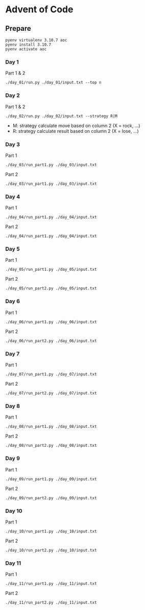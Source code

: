 # Advent of Code

## Prepare

```
pyenv virtualenv 3.10.7 aoc
pyenv install 3.10.7
pyenv activate aoc
```

### Day 1

Part 1 & 2

```
./day_01/run.py ./day_01/input.txt --top n
```

### Day 2

Part 1 & 2

```
./day_02/run.py ./day_02/input.txt --strategy R|M
```

- M: strategy calculate move based on column 2 (X = rock, ...)
- R: strategy calculate result based on column 2 (X = lose, ...)

### Day 3

Part 1

```
./day_03/run_part1.py ./day_03/input.txt 
```

Part 2

```
./day_03/run_part1.py ./day_03/input.txt 
```

### Day 4

Part 1

```
./day_04/run_part1.py ./day_04/input.txt 
```

Part 2

```
./day_04/run_part1.py ./day_04/input.txt 
```

### Day 5

Part 1

```
./day_05/run_part1.py ./day_05/input.txt 
```

Part 2

```
./day_05/run_part2.py ./day_05/input.txt 
```

### Day 6

Part 1

```
./day_06/run_part1.py ./day_06/input.txt 
```

Part 2

```
./day_06/run_part2.py ./day_06/input.txt 
```

### Day 7

Part 1

```
./day_07/run_part1.py ./day_07/input.txt 
```

Part 2

```
./day_07/run_part2.py ./day_07/input.txt 
```

### Day 8

Part 1

```
./day_08/run_part1.py ./day_08/input.txt 
```

Part 2

```
./day_08/run_part2.py ./day_08/input.txt 
```

### Day 9

Part 1

```
./day_09/run_part1.py ./day_09/input.txt 
```

Part 2

```
./day_09/run_part2.py ./day_09/input.txt 
```

### Day 10

Part 1

```
./day_10/run_part1.py ./day_10/input.txt 
```

Part 2

```
./day_10/run_part2.py ./day_10/input.txt 
```

### Day 11

Part 1

```
./day_11/run_part1.py ./day_11/input.txt 
```

Part 2

```
./day_11/run_part2.py ./day_11/input.txt 
```